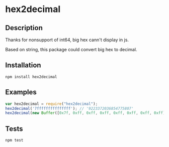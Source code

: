 # hex2decimal

## Description

Thanks for nonsupport of int64, big hex cann't display in js. 

Based on string, this package could convert big hex to decimal.

## Installation

```	
npm install hex2decimal
```

## Examples

```js	
var hex2decimal = require("hex2decimal");
hex2decimal('7fffffffffffffff'); // '9223372036854775807'
hex2decimal(new Buffer([0x7f, 0xff, 0xff, 0xff, 0xff, 0xff, 0xff, 0xff])); // '9223372036854775807'
```

## Tests

```
npm test
```
	